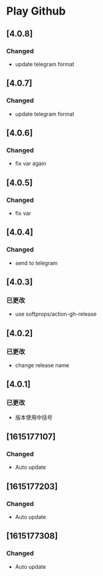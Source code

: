 # Play Github

## [4.0.8]

### Changed

- update telegram format

## [4.0.7]

### Changed

- update telegram format

## [4.0.6]

### Changed

- fix var again

## [4.0.5]

### Changed

- fix var

## [4.0.4]

### Changed

- send to telegram

## [4.0.3]

### 已更改

- use softprops/action-gh-release

## [4.0.2]

### 已更改

- change release name

## [4.0.1]

### 已更改

- 版本使用中括号

## [1615177107]

### Changed
 - Auto update

## [1615177203]

### Changed
 - Auto update

## [1615177308]

### Changed
 - Auto update

